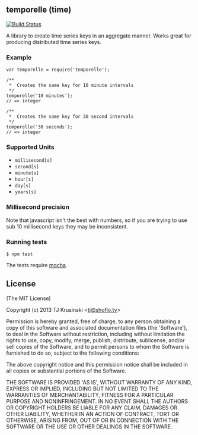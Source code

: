 ## temporelle (time)

[![Build Status](https://travis-ci.org/TJkrusinski/temporelle.png?branch=master)](https://travis-ci.org/TJkrusinski/temporelle)

A library to create time series keys in an aggregate manner. Works great for producing distributed time series keys.

### Example

```
var temporelle = require('temporelle');

/**
 *	Creates the same key for 10 minute intervals
 */
temporelle('10 minutes');
// => integer

/**
 *	Creates the same key for 30 second intervals
 */
temporelle('30 seconds');
// => integer

```

### Supported Units

* `millisecond[s]`
* `second[s]`
* `minute[s]`
* `hour[s]`
* `day[s]`
* `years[s]`

### Millisecond precision

Note that javascript isn't the best with numbers, so if you are trying to use sub 10 millisecond keys they may be inconsistent.

### Running tests

`$ npm test`

The tests require [mocha](https://github.com/visionmedia/mocha).

## License

(The MIT License)

Copyright (c) 2013 TJ Krusinski &lt;tj@shoflo.tv&gt;

Permission is hereby granted, free of charge, to any person obtaining
a copy of this software and associated documentation files (the
'Software'), to deal in the Software without restriction, including
without limitation the rights to use, copy, modify, merge, publish,
distribute, sublicense, and/or sell copies of the Software, and to
permit persons to whom the Software is furnished to do so, subject to
the following conditions:

The above copyright notice and this permission notice shall be
included in all copies or substantial portions of the Software.

THE SOFTWARE IS PROVIDED 'AS IS', WITHOUT WARRANTY OF ANY KIND,
EXPRESS OR IMPLIED, INCLUDING BUT NOT LIMITED TO THE WARRANTIES OF
MERCHANTABILITY, FITNESS FOR A PARTICULAR PURPOSE AND NONINFRINGEMENT.
IN NO EVENT SHALL THE AUTHORS OR COPYRIGHT HOLDERS BE LIABLE FOR ANY
CLAIM, DAMAGES OR OTHER LIABILITY, WHETHER IN AN ACTION OF CONTRACT,
TORT OR OTHERWISE, ARISING FROM, OUT OF OR IN CONNECTION WITH THE
SOFTWARE OR THE USE OR OTHER DEALINGS IN THE SOFTWARE.
